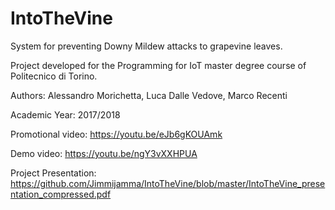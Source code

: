 # IntoTheVine
System for preventing Downy Mildew attacks to grapevine leaves.


Project developed for the Programming for IoT master degree course of Politecnico di Torino.

Authors: Alessandro Morichetta, Luca Dalle Vedove, Marco Recenti

Academic Year: 2017/2018


Promotional video: https://youtu.be/eJb6gKOUAmk

Demo video: https://youtu.be/ngY3vXXHPUA

Project Presentation: https://github.com/Jimmijamma/IntoTheVine/blob/master/IntoTheVine_presentation_compressed.pdf



